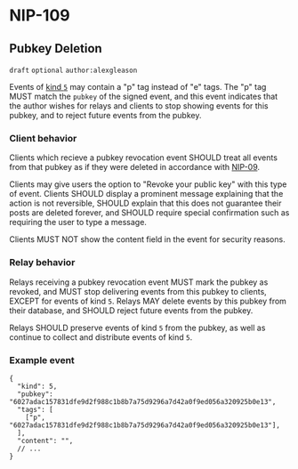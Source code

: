 NIP-109
=======

Pubkey Deletion
---------------

`draft` `optional` `author:alexgleason`

Events of [kind `5`](09.md) may contain a "p" tag instead of "e" tags. The "p" tag MUST match the `pubkey` of the signed event, and this event indicates that the author wishes for relays and clients to stop showing events for this pubkey, and to reject future events from the pubkey.

### Client behavior

Clients which recieve a pubkey revocation event SHOULD treat all events from that pubkey as if they were deleted in accordance with [NIP-09](09.md).

Clients may give users the option to "Revoke your public key" with this type of event. Clients SHOULD display a prominent message explaining that the action is not reversible, SHOULD explain that this does not guarantee their posts are deleted forever, and SHOULD require special confirmation such as requiring the user to type a message.

Clients MUST NOT show the content field in the event for security reasons.

### Relay behavior

Relays receiving a pubkey revocation event MUST mark the pubkey as revoked, and MUST stop delivering events from this pubkey to clients, EXCEPT for events of kind `5`. Relays MAY delete events by this pubkey from their database, and SHOULD reject future events from the pubkey.

Relays SHOULD preserve events of kind `5` from the pubkey, as well as continue to collect and distribute events of kind `5`.

### Example event

```json5
{
  "kind": 5,
  "pubkey": "6027adac157831dfe9d2f988c1b8b7a75d9296a7d42a0f9ed056a320925b0e13",
  "tags": [
    ["p", "6027adac157831dfe9d2f988c1b8b7a75d9296a7d42a0f9ed056a320925b0e13"],
  ],
  "content": "",
  // ...
}
```
